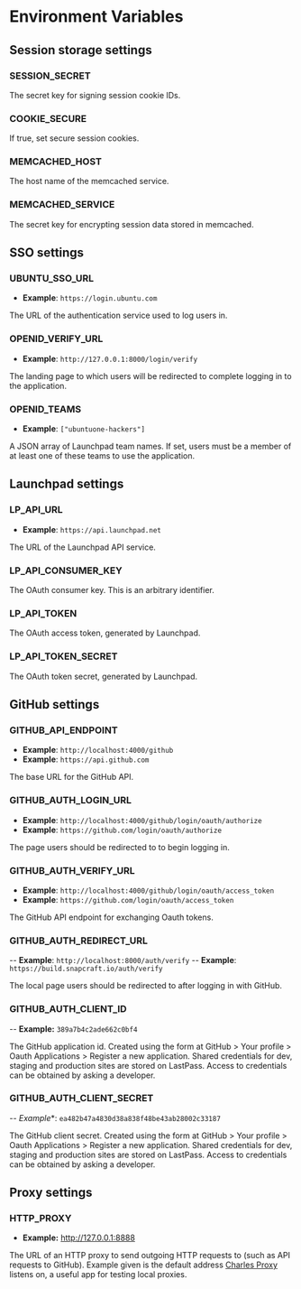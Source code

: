 # Environment Variables

## Session storage settings

### SESSION\_SECRET

The secret key for signing session cookie IDs.

### COOKIE\_SECURE

If true, set secure session cookies.

### MEMCACHED\_HOST

The host name of the memcached service.

### MEMCACHED\_SERVICE

The secret key for encrypting session data stored in memcached.

## SSO settings

### UBUNTU\_SSO\_URL

- **Example**: `https://login.ubuntu.com`

The URL of the authentication service used to log users in.

### OPENID\_VERIFY\_URL

- **Example**: `http://127.0.0.1:8000/login/verify`

The landing page to which users will be redirected to complete logging in to
the application.

### OPENID\_TEAMS

- **Example**: `["ubuntuone-hackers"]`

A JSON array of Launchpad team names.  If set, users must be a member of at
least one of these teams to use the application.

## Launchpad settings

### LP\_API\_URL

- **Example**: `https://api.launchpad.net`

The URL of the Launchpad API service.

### LP\_API\_CONSUMER\_KEY

The OAuth consumer key.  This is an arbitrary identifier.

### LP\_API\_TOKEN

The OAuth access token, generated by Launchpad.

### LP\_API\_TOKEN\_SECRET

The OAuth token secret, generated by Launchpad.

## GitHub settings

### GITHUB_API_ENDPOINT
- **Example**: `http://localhost:4000/github`
- **Example**: `https://api.github.com`

The base URL for the GitHub API.

### GITHUB_AUTH_LOGIN_URL
- **Example**: `http://localhost:4000/github/login/oauth/authorize`
- **Example**: `https://github.com/login/oauth/authorize`

The page users should be redirected to to begin logging in.

### GITHUB_AUTH_VERIFY_URL
- **Example**: `http://localhost:4000/github/login/oauth/access_token`
- **Example**: `https://github.com/login/oauth/access_token`

The GitHub API endpoint for exchanging Oauth tokens.

### GITHUB_AUTH_REDIRECT_URL
-- **Example**: `http://localhost:8000/auth/verify`
-- **Example**: `https://build.snapcraft.io/auth/verify`

The local page users should be redirected to after logging in with GitHub.

### GITHUB_AUTH_CLIENT_ID
-- **Example:** `389a7b4c2ade662c0bf4`

The GitHub application id. Created using the form at GitHub > Your profile > Oauth Applications > Register a new application. Shared credentials for dev, staging and production sites are stored on LastPass. Access to credentials can be obtained by asking a developer.

### GITHUB_AUTH_CLIENT_SECRET
-- *Example**: `ea482b47a4830d38a838f48be43ab28002c33187`

The GitHub client secret. Created using the form at GitHub > Your profile > Oauth Applications > Register a new application. Shared credentials for dev, staging and production sites are stored on LastPass. Access to credentials can be obtained by asking a developer.

## Proxy settings
### HTTP_PROXY
- **Example:** http://127.0.0.1:8888

The URL of an HTTP proxy to send outgoing HTTP requests to (such as API requests to GitHub). Example given is the default address [Charles Proxy](https://www.charlesproxy.com/) listens on, a useful app for testing local proxies.
